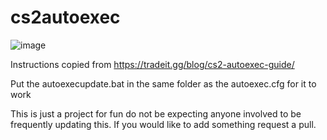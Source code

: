 # cs2autoexec
![image](https://github.com/user-attachments/assets/caee00f5-5aa6-4732-b917-88aff96db65a)


Instructions copied from https://tradeit.gg/blog/cs2-autoexec-guide/

Put the autoexecupdate.bat in the same folder as the autoexec.cfg for it to work









This is just a project for fun do not be expecting anyone involved to be frequently updating this. 
If you would like to add something request a pull.
